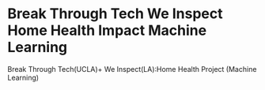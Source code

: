 # Break Through Tech We Inspect Home Health Impact Machine Learning
Break Through Tech(UCLA)+ We Inspect(LA):Home Health Project (Machine Learning)

